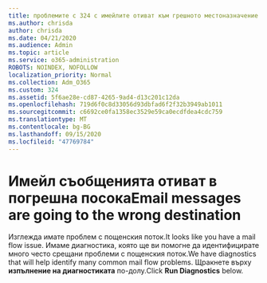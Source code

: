 ```yaml
---
title: проблемите с 324 с имейлите отиват към грешното местоназначение
ms.author: chrisda
author: chrisda
ms.date: 04/21/2020
ms.audience: Admin
ms.topic: article
ms.service: o365-administration
ROBOTS: NOINDEX, NOFOLLOW
localization_priority: Normal
ms.collection: Adm_O365
ms.custom: 324
ms.assetid: 5f6ae28e-cd87-4265-9ad4-d13c201c12da
ms.openlocfilehash: 719d6f0c8d33056d93dbfad6f2f32b3949ab1011
ms.sourcegitcommit: c6692ce0fa1358ec3529e59ca0ecdfdea4cdc759
ms.translationtype: MT
ms.contentlocale: bg-BG
ms.lasthandoff: 09/15/2020
ms.locfileid: "47769784"
---
```

# <a name="email-messages-are-going-to-the-wrong-destination"></a><span data-ttu-id="0899d-102">Имейл съобщенията отиват в погрешна посока</span><span class="sxs-lookup"><span data-stu-id="0899d-102">Email messages are going to the wrong destination</span></span>

<span data-ttu-id="0899d-103">Изглежда имате проблем с пощенския поток.</span><span class="sxs-lookup"><span data-stu-id="0899d-103">It looks like you have a mail flow issue.</span></span> <span data-ttu-id="0899d-104">Имаме диагностика, която ще ви помогне да идентифицирате много често срещани проблеми с пощенския поток.</span><span class="sxs-lookup"><span data-stu-id="0899d-104">We have diagnostics that will help identify many common mail flow problems.</span></span> <span data-ttu-id="0899d-105">Щракнете върху **изпълнение на диагностиката** по-долу.</span><span class="sxs-lookup"><span data-stu-id="0899d-105">Click **Run Diagnostics** below.</span></span>
